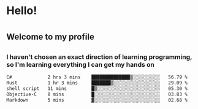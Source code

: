 
<h1>Hello!<h1>
<h2>Welcome to my profile<h2>
<h3>I haven't chosen an exact direction of learning programming, so I'm learning everything I can get my hands on</h3>

<!--START_SECTION:waka-->

```txt
C#             2 hrs 3 mins    ██████████████▒░░░░░░░░░░   56.79 %
Rust           1 hr 3 mins     ███████▒░░░░░░░░░░░░░░░░░   29.09 %
shell script   11 mins         █▒░░░░░░░░░░░░░░░░░░░░░░░   05.30 %
Objective-C    8 mins          █░░░░░░░░░░░░░░░░░░░░░░░░   03.83 %
Markdown       5 mins          ▓░░░░░░░░░░░░░░░░░░░░░░░░   02.68 %
```

<!--END_SECTION:waka-->
